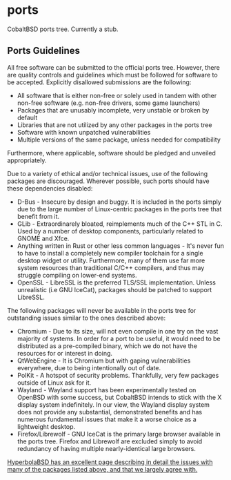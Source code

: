 # ports
CobaltBSD ports tree. Currently a stub.

## Ports Guidelines
All free software can be submitted to the official ports tree. However, there are quality controls and guidelines which must be followed for software to be accepted. Explicitly disallowed submissions are the following:
* All software that is either non-free or solely used in tandem with other non-free software (e.g. non-free drivers, some game launchers)
* Packages that are unusably incomplete, very unstable or broken by default
* Libraries that are not utilized by any other packages in the ports tree
* Software with known unpatched vulnerabilities
* Multiple versions of the same package, unless needed for compatibility

Furthermore, where applicable, software should be pledged and unveiled appropriately.

Due to a variety of ethical and/or technical issues, use of the following packages are discouraged. Wherever possible, such ports should have these dependencies disabled:
* D-Bus - Insecure by design and buggy. It is included in the ports simply due to the large number of Linux-centric packages in the ports tree that benefit from it.
* GLib - Extraordinarely bloated, reimplements much of the C++ STL in C. Used by a number of desktop components, particularly related to GNOME and Xfce.
* Anything written in Rust or other less common languages - It's never fun to have to install a completely new compiler toolchain for a single desktop widget or utility. Furthermore, many of them use far more system resources than traditional C/C++ compilers, and thus may struggle compiling on lower-end systems.
* OpenSSL - LibreSSL is the preferred TLS/SSL implementation. Unless unrealistic (i.e GNU IceCat), packages should be patched to support LibreSSL.

The following packages will never be available in the ports tree for outstanding issues similar to the ones described above:
* Chromium - Due to its size, will not even compile in one try on the vast majority of systems. In order for a port to be useful, it would need to be distributed as a pre-compiled binary, which we do not have the resources for or interest in doing.
* QtWebEngine - It is Chromium but with gaping vulnerabilities everywhere, due to being intentionally out of date.
* PolKit - A hotspot of security problems. Thankfully, very few packages outside of Linux ask for it.
* Wayland - Wayland support has been experimentally tested on OpenBSD with some success, but CobaltBSD intends to stick with the X display system indefinitely. In our view, the Wayland display system does not provide any substantial, demonstrated benefits and has numerous fundamental issues that make it a worse choice as a lightweight desktop.
* Firefox/Librewolf - GNU IceCat is the primary large browser available in the ports tree. Firefox and Librewolf are excluded simply to avoid redundancy of having multiple nearly-identical large browsers.

[HyperbolaBSD has an excellent page describing in detail the issues with many of the packages listed above, and that we largely agree with.](https://wiki.hyperbola.info/doku.php?id=en:philosophy:incompatible_packages)

